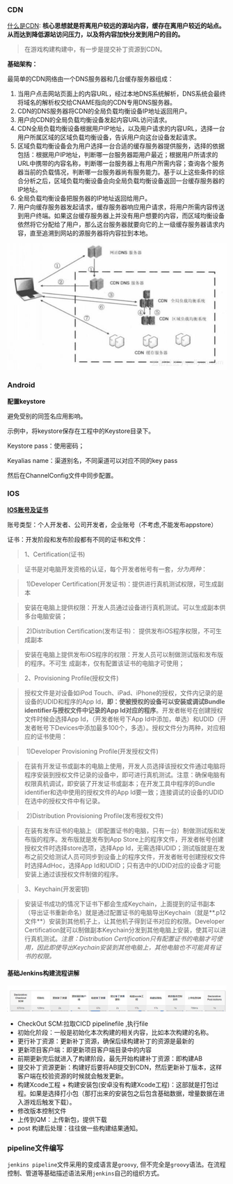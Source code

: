 ### CDN

[什么是CDN](https://www.zhihu.com/question/36514327?rf=37353035): **核心思想就是将离用户较远的源站内容，缓存在离用户较近的站点。从而达到降低源站访问压力，以及将内容加快分发到用户的目的。**

> 在游戏构建构建中，有一步是提交补丁资源到CDN。

**基础架构：**

最简单的CDN网络由一个DNS服务器和几台缓存服务器组成：

1. 当用户点击网站页面上的内容URL，经过本地DNS系统解析，DNS系统会最终将域名的解析权交给CNAME指向的CDN专用DNS服务器。
2. CDN的DNS服务器将CDN的全局负载均衡设备IP地址返回用户。
3. 用户向CDN的全局负载均衡设备发起内容URL访问请求。
4. CDN全局负载均衡设备根据用户IP地址，以及用户请求的内容URL，选择一台用户所属区域的区域负载均衡设备，告诉用户向这台设备发起请求。
5. 区域负载均衡设备会为用户选择一台合适的缓存服务器提供服务，选择的依据包括：根据用户IP地址，判断哪一台服务器距用户最近；根据用户所请求的URL中携带的内容名称，判断哪一台服务器上有用户所需内容；查询各个服务器当前的负载情况，判断哪一台服务器尚有服务能力。基于以上这些条件的综合分析之后，区域负载均衡设备会向全局负载均衡设备返回一台缓存服务器的IP地址。
6. 全局负载均衡设备把服务器的IP地址返回给用户。
7. 用户向缓存服务器发起请求，缓存服务器响应用户请求，将用户所需内容传送到用户终端。如果这台缓存服务器上并没有用户想要的内容，而区域均衡设备依然将它分配给了用户，那么这台服务器就要向它的上一级缓存服务器请求内容，直至追溯到网站的源服务器将内容拉到本地。

![img](cdn.jpeg)

### Android

**配置keystore**

避免受别的同签名应用影响。

示例中，将keystore保存在工程中的Keystore目录下。

Keystore pass：使用密码；

Keyalias name：渠道别名，不同渠道可以对应不同的key pass

然后在ChannelConfig文件中同步配置。

### IOS

**[IOS账号及证书](https://www.cnblogs.com/lteal/p/10823698.html)**

账号类型：个人开发者、公司开发者，企业账号（不考虑,不能发布appstore）

证书：开发阶段和发布阶段都有不同的证书和文件：

> 1、Certification(证书)

> 证书是对电脑开发资格的认证，每个开发者帐号有一套，*分为两种*：

> ​      1)Developer Certification(开发证书)：提供进行真机测试权限，可生成副本

> ​          安装在电脑上提供权限：开发人员通过设备进行真机测试。可以生成副本供多台电脑安装；

> ​       2)Distribution Certification(发布证书)： 提供发布iOS程序权限，不可生成副本

> ​          安装在电脑上提供发布iOS程序的权限：开发人员可以制做测试版和发布版的程序。不可生        成副本，仅有配置该证书的电脑才可使用；

> 2、Provisioning Profile(授权文件)

> 授权文件是对设备如iPod Touch、iPad、iPhone的授权，文件内记录的是设备的UDID和程序的App Id，**即：使被授权的设备可以安装或调试Bundle identifier与授权文件中记录的App Id对应的程序**。开发者帐号在创建授权文件时候会选择App Id，（开发者帐号下App Id中添加，单选）和UDID（开发者帐号下Devices中添加最多100个，多选）。授权文件分为两种，对应相应的证书使用：

> ​        1)Developer Provisioning Profile(开发授权文件)

> ​     在装有开发证书或副本的电脑上使用，开发人员选择该授权文件通过电脑将程序安装到授权文件记录的设备中，即可进行真机测试。注意：确保电脑有权限真机调试，即安装了开发证书或副本；在开发工具中程序的Bundle identifier和选中使用的授权文件的App Id要一致；连接调试的设备的UDID在选中的授权文件中有记录。

> ​       2)Distribution Provisioning Profile(发布授权文件)

> ​     在装有发布证书的电脑上（即配置证书的电脑，只有一台）制做测试版和发布版的程序。发布版就是发布到App Store上的程序文件，开发者帐号创建授权文件时选择store选项，选择App Id，无需选择UDID；测试版就是在发布之前交给测试人员可同步到设备上的程序文件，开发者帐号创建授权文件时选择AdHoc，选择App Id和UDID；只有选中的UDID对应的设备才可能安装上通过该授权文件制做的程序。

> 3、Keychain(开发密钥)

> ​     安装证书成功的情况下证书下都会生成Keychain，上面提到的证书副本（导出证书重新命名）就是通过配置证书的电脑导出Keychain（就是**.p12文件**）安装到其他机子上，让其他机子得到证书对应的权限。Developer Certification就可以制做副本Keychain分发到其他电脑上安装，使其可以进行真机测试。*注意：Distribution Certification只有配置证书的电脑才可使用，因此即使导出Keychain安装到其他电脑上，其他电脑也不可能具有证书的权限。*

#### 基础Jenkins构建流程讲解

![img](基础构建流程讲解.png)

- CheckOut SCM:拉取CICD pipelinefile ,执行file
- 初始化阶段：一般是初始化本次构建的相关内容，比如本次构建的名称。
- 更行补丁资源：更新补丁资源，确保后续构建补丁的资源是最新的
- 更新项目客户端：即更新项目客户端目录中的内容
- 前期更新完后就进入了构建阶段，最先开始构建补丁资源：即构建AB
- 提交补丁资源更新：构建好后要将AB提交到CDN，然后更新补丁版本，这样客户端在校验资源的时候就会触发更新。
- 构建Xcode工程 + 构建安装包(安卓没有构建Xcode工程)：这部就是打包过程。如果是选择打小包（那打出来的安装包之后包含基础数据，增量数据在进入游戏后触发下载）。
- 修改版本控制文件
- 上传到QM：上传新包，提供下载
- post 构建后处理：往往做一些构建结果通知。

### pipeline文件编写

`jenkins pipeline`文件采用的变成语言是`groovy`, 但不完全是`groovy`语法。在流程控制、管道等基础描述语法采用`jenkins`自己的组织方式。